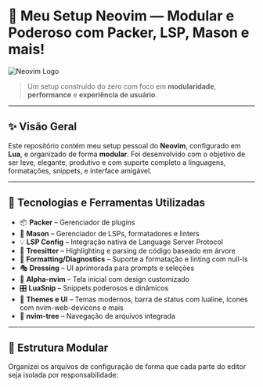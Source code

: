 # 🌟 Meu Setup Neovim — Modular e Poderoso com Packer, LSP, Mason e mais!

![Neovim Logo](https://upload.wikimedia.org/wikipedia/commons/3/3a/Neovim-mark-flat.svg)
> Um setup construído do zero com foco em **modularidade**, **performance** e **experiência de usuário**.

---

## ✨ Visão Geral

Este repositório contém meu setup pessoal do **Neovim**, configurado em **Lua**, e organizado de forma **modular**. Foi desenvolvido com o objetivo de ser leve, elegante, produtivo e com suporte completo a linguagens, formatações, snippets, e interface amigável.

---

## 🔧 Tecnologias e Ferramentas Utilizadas

- 📦 **Packer** – Gerenciador de plugins
- 🧩 **Mason** – Gerenciador de LSPs, formatadores e linters
- 💡 **LSP Config** – Integração nativa de Language Server Protocol
- 🎨 **Treesitter** – Highlighting e parsing de código baseado em árvore
- 🧼 **Formatting/Diagnostics** – Suporte a formatação e linting com null-ls
- 🎭 **Dressing** – UI aprimorada para prompts e seleções
- 🚀 **Alpha-nvim** – Tela inicial com design customizado
- 🎛️ **LuaSnip** – Snippets poderosos e dinâmicos
- 🌈 **Themes e UI** – Temas modernos, barra de status com lualine, ícones com nvim-web-devicons e mais
- 📁 **nvim-tree** – Navegação de arquivos integrada

---

## 🧱 Estrutura Modular

Organizei os arquivos de configuração de forma que cada parte do editor seja isolada por responsabilidade:

